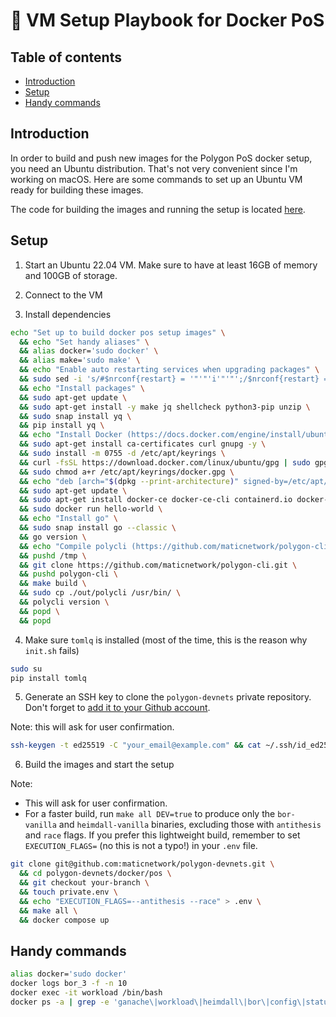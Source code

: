 # 🐳 VM Setup Playbook for Docker PoS

## Table of contents

- [Introduction](#introduction)
- [Setup](#setup)
- [Handy commands](#handy-commands)

## Introduction

In order to build and push new images for the Polygon PoS docker setup, you need an Ubuntu distribution. That's not very convenient since I'm working on macOS. Here are some commands to set up an Ubuntu VM ready for building these images.

The code for building the images and running the setup is located [here](https://github.com/maticnetwork/polygon-devnets/tree/dc43ac13f6fefa8fdaa82574df98727c4ff4b429/docker/pos).

## Setup

1. Start an Ubuntu 22.04 VM. Make sure to have at least 16GB of memory and 100GB of storage.

2. Connect to the VM

3. Install dependencies

```sh
echo "Set up to build docker pos setup images" \
  && echo "Set handy aliases" \
  && alias docker='sudo docker' \
  && alias make='sudo make' \
  && echo "Enable auto restarting services when upgrading packages" \
  && sudo sed -i 's/#$nrconf{restart} = '"'"'i'"'"';/$nrconf{restart} = '"'"'a'"'"';/g' /etc/needrestart/needrestart.conf \
  && echo "Install packages" \
  && sudo apt-get update \
  && sudo apt-get install -y make jq shellcheck python3-pip unzip \
  && sudo snap install yq \
  && pip install yq \
  && echo "Install Docker (https://docs.docker.com/engine/install/ubuntu/)" \
  && sudo apt-get install ca-certificates curl gnupg -y \
  && sudo install -m 0755 -d /etc/apt/keyrings \
  && curl -fsSL https://download.docker.com/linux/ubuntu/gpg | sudo gpg --dearmor -o /etc/apt/keyrings/docker.gpg \
  && sudo chmod a+r /etc/apt/keyrings/docker.gpg \
  && echo "deb [arch="$(dpkg --print-architecture)" signed-by=/etc/apt/keyrings/docker.gpg] https://download.docker.com/linux/ubuntu "$(. /etc/os-release && echo "$VERSION_CODENAME")" stable" | sudo tee /etc/apt/sources.list.d/docker.list > /dev/null \
  && sudo apt-get update \
  && sudo apt-get install docker-ce docker-ce-cli containerd.io docker-buildx-plugin docker-compose-plugin -y \
  && sudo docker run hello-world \
  && echo "Install go" \
  && sudo snap install go --classic \
  && go version \
  && echo "Compile polycli (https://github.com/maticnetwork/polygon-cli)" \
  && pushd /tmp \
  && git clone https://github.com/maticnetwork/polygon-cli.git \
  && pushd polygon-cli \
  && make build \
  && sudo cp ./out/polycli /usr/bin/ \
  && polycli version \
  && popd \
  && popd
```

4. Make sure `tomlq` is installed (most of the time, this is the reason why `init.sh` fails)

```sh
sudo su
pip install tomlq
```

5. Generate an SSH key to clone the `polygon-devnets` private repository. Don't forget to [add it to your Github account](https://github.com/settings/ssh/new).

Note: this will ask for user confirmation.

```sh
ssh-keygen -t ed25519 -C "your_email@example.com" && cat ~/.ssh/id_ed25519.pub
```

6. Build the images and start the setup

Note:
- This will ask for user confirmation.
- For a faster build, run `make all DEV=true` to produce only the `bor-vanilla` and `heimdall-vanilla` binaries, excluding those with `antithesis` and `race` flags. If you prefer this lightweight build, remember to set `EXECUTION_FLAGS=` (no this is not a typo!) in your `.env` file.

```sh
git clone git@github.com:maticnetwork/polygon-devnets.git \
  && cd polygon-devnets/docker/pos \
  && git checkout your-branch \
  && touch private.env \
  && echo "EXECUTION_FLAGS=--antithesis --race" > .env \
  && make all \
  && docker compose up
```

## Handy commands

```sh
alias docker='sudo docker'
docker logs bor_3 -f -n 10
docker exec -it workload /bin/bash
docker ps -a | grep -e 'ganache\|workload\|heimdall\|bor\|config\|status' | awk '{print $1}' | xargs -I xxx docker rm xxx
```
